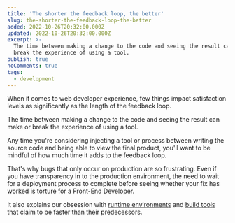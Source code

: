 ```yaml
---
title: 'The shorter the feedback loop, the better'
slug: the-shorter-the-feedback-loop-the-better
added: 2022-10-26T20:32:00.000Z
updated: 2022-10-26T20:32:00.000Z
excerpt: >-
  The time between making a change to the code and seeing the result can make or
  break the experience of using a tool.
publish: true
noComments: true
tags:
  - development
---
```


When it comes to web developer experience, few things impact satisfaction levels as significantly as the length of the feedback loop.

The time between making a change to the code and seeing the result can make or break the experience of using a tool.

Any time you're considering injecting a tool or process between writing the source code and being able to view the final product, you'll want to be mindful of how much time it adds to the feedback loop. 

That's why bugs that only occur on production are so frustrating. Even if you have transparency in to the production environment, the need to wait for a deployment process to complete before seeing whether your fix has worked is torture for a Front-End Developer.

It also explains our obsession with [runtime environments](https://bun.sh/) and [build tools](https://turbo.build/pack) that claim to be faster than their predecessors.
